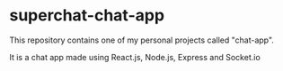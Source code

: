 # superchat-chat-app

This repository contains one of my personal projects called "chat-app".

It is a chat app made using React.js, Node.js, Express and Socket.io


